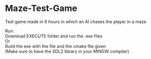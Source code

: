 # Maze-Test-Game
Test game made in 6 hours in which an AI chases the player in a maze  

Run:  
Download EXECUTE folder and run the .exe files   
Or  
Build the exe with the file and the cmake file given  
(Make sure to have the SDL2 library in your MINGW compiler)  
